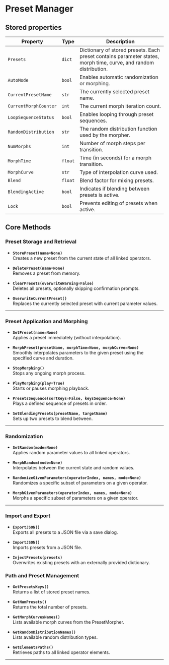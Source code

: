 # Preset Manager

## Stored properties

| **Property**          | **Type** | **Description**                                                                 |
|------------------------|----------|---------------------------------------------------------------------------------|
| `Presets`              | `dict`   | Dictionary of stored presets. Each preset contains parameter states, morph time, curve, and random distribution. |
| `AutoMode`             | `bool`   | Enables automatic randomization or morphing.                                   |
| `CurrentPresetName`    | `str`    | The currently selected preset name.                                            |
| `CurrentMorphCounter`  | `int`    | The current morph iteration count.                                             |
| `LoopSequenceStatus`   | `bool`   | Enables looping through preset sequences.                                      |
| `RandomDistribution`   | `str`    | The random distribution function used by the morpher.                          |
| `NumMorphs`            | `int`    | Number of morph steps per transition.                                          |
| `MorphTime`            | `float`  | Time (in seconds) for a morph transition.                                      |
| `MorphCurve`           | `str`    | Type of interpolation curve used.                                              |
| `Blend`                | `float`  | Blend factor for mixing presets.                                               |
| `BlendingActive`       | `bool`   | Indicates if blending between presets is active.                               |
| `Lock`                 | `bool`   | Prevents editing of presets when active.                                       |


## Core Methods

### Preset Storage and Retrieval
- **`StorePreset(name=None)`**  
  Creates a new preset from the current state of all linked operators.

- **`DeletePreset(name=None)`**  
  Removes a preset from memory.

- **`ClearPresets(overwriteWarning=False)`**  
  Deletes all presets, optionally skipping confirmation prompts.

- **`OverwriteCurrentPreset()`**  
  Replaces the currently selected preset with current parameter values.

---

### Preset Application and Morphing
- **`SetPreset(name=None)`**  
  Applies a preset immediately (without interpolation).

- **`MorphPreset(presetName, morphTime=None, morphCurve=None)`**  
  Smoothly interpolates parameters to the given preset using the specified curve and duration.

- **`StopMorphing()`**  
  Stops any ongoing morph process.

- **`PlayMorphing(play=True)`**  
  Starts or pauses morphing playback.

- **`PresetsSequence(sortKeys=False, keysSequence=None)`**  
  Plays a defined sequence of presets in order.

- **`SetBlendingPresets(presetName, targetName)`**  
  Sets up two presets to blend between.

---

### Randomization
- **`SetRandom(mode=None)`**  
  Applies random parameter values to all linked operators.

- **`MorphRandom(mode=None)`**  
  Interpolates between the current state and random values.

- **`RandomizeGivenParameters(operatorIndex, names, mode=None)`**  
  Randomizes a specific subset of parameters on a given operator.

- **`MorphGivenParameters(operatorIndex, names, mode=None)`**  
  Morphs a specific subset of parameters on a given operator.

---

### Import and Export
- **`ExportJSON()`**  
  Exports all presets to a JSON file via a save dialog.

- **`ImportJSON()`**  
  Imports presets from a JSON file.

- **`InjectPresets(presets)`**  
  Overwrites existing presets with an externally provided dictionary.


### Path and Preset Management
- **`GetPresetsKeys()`**  
  Returns a list of stored preset names.

- **`GetNumPresets()`**  
  Returns the total number of presets.

- **`GetMorphCurvesNames()`**  
  Lists available morph curves from the PresetMorpher.

- **`GetRandomDistributionNames()`**  
  Lists available random distribution types.

- **`GetElementsPaths()`**  
  Retrieves paths to all linked operator elements.

---
